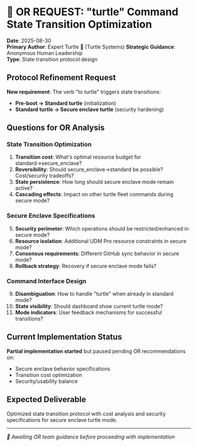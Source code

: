 # 🔬 OR REQUEST: "turtle" Command State Transition Optimization

**Date**: 2025-08-30  
**Primary Author**: Expert Turtle 🐢 (Turtle Systems)
**Strategic Guidance**: Anonymous Human Leadership  
**Type**: State transition protocol design

## Protocol Refinement Request

**New requirement**: The verb "to turtle" triggers state transitions:
- **Pre-boot → Standard turtle** (initialization)  
- **Standard turtle → Secure enclave turtle** (security hardening)

## Questions for OR Analysis

### State Transition Optimization
1. **Transition cost**: What's optimal resource budget for standard→secure_enclave?
2. **Reversibility**: Should secure_enclave→standard be possible? Cost/security tradeoffs?
3. **State persistence**: How long should secure enclave mode remain active?
4. **Cascading effects**: Impact on other turtle fleet commands during secure mode?

### Secure Enclave Specifications  
5. **Security perimeter**: Which operations should be restricted/enhanced in secure mode?
6. **Resource isolation**: Additional UDM Pro resource constraints in secure mode?
7. **Consensus requirements**: Different GitHub sync behavior in secure mode?
8. **Rollback strategy**: Recovery if secure enclave mode fails?

### Command Interface Design
9. **Disambiguation**: How to handle "turtle" when already in standard mode?
10. **State visibility**: Should dashboard show current turtle mode?
11. **Mode indicators**: User feedback mechanisms for successful transitions?

## Current Implementation Status

**Partial implementation started** but paused pending OR recommendations on:
- Secure enclave behavior specifications
- Transition cost optimization
- Security/usability balance

## Expected Deliverable

Optimized state transition protocol with cost analysis and security specifications for secure enclave turtle mode.

---
*🐢 Awaiting OR team guidance before proceeding with implementation*